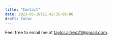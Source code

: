 ```yaml
---
title: "Contact"
date: 2023-05-10T21:42:35-06:00
draft: false
---
```

Feel free to email me at taylor.allred21@gmail.com.